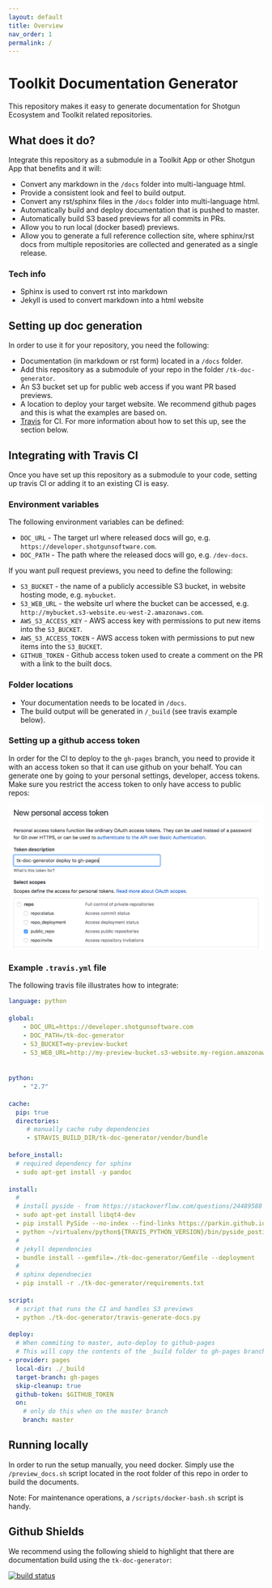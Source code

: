 ```yaml
---
layout: default
title: Overview
nav_order: 1
permalink: /
---
```


# Toolkit Documentation Generator

This repository makes it easy to generate documentation for 
Shotgun Ecosystem and Toolkit related repositories.

## What does it do?

Integrate this repository as a submodule in a Toolkit App or other 
Shotgun App that benefits and it will:
 
- Convert any markdown in the `/docs` folder into multi-language html.
- Provide a consistent look and feel to build output.
- Convert any rst/sphinx files in the `/docs` folder into multi-language html.
- Automatically build and deploy documentation that is pushed to master.
- Automatically build S3 based previews for all commits in PRs.
- Allow you to run local (docker based) previews.
- Allow you to generate a full reference collection site, where sphinx/rst
  docs from multiple repositories are collected and generated as a single release.

### Tech info

- Sphinx is used to convert rst into markdown
- Jekyll is used to convert markdown into a html website


## Setting up doc generation

In order to use it for your repository, you need the following:
 
- Documentation (in markdown or rst form) located in a `/docs` folder.
- Add this repository as a submodule of your repo in the folder `/tk-doc-generator`.
- An S3 bucket set up for public web access if you want PR based previews.
- A location to deploy your target website. We recommend github pages and this
  is what the examples are based on. 
- [Travis](https://travis-ci.org) for CI. For more information about how to set this up,
  see the section below.


## Integrating with Travis CI

Once you have set up this repository as a submodule to your code, setting up 
travis CI or adding it to an existing CI is easy.

### Environment variables

The following environment variables can be defined:

- `DOC_URL` - The target url where released docs will go, e.g. `https://developer.shotgunsoftware.com`.
- `DOC_PATH` - The path where the released docs will go, e.g. `/dev-docs`. 

If you want pull request previews, you need to define the following:

- `S3_BUCKET` - the name of a publicly accessible S3 bucket, in website hosting mode, e.g. `mybucket`.
- `S3_WEB_URL` - the website url where the bucket can be accessed, e.g. `http://mybucket.s3-website.eu-west-2.amazonaws.com`.
- `AWS_S3_ACCESS_KEY` - AWS access key with permissions to put new items into the `S3_BUCKET`.
- `AWS_S3_ACCESS_TOKEN` - AWS access token with permissions to put new items into the `S3_BUCKET`.
- `GITHUB_TOKEN` - Github access token used to create a comment on the PR with a link to the built docs. 

### Folder locations

- Your documentation needs to be located in `/docs`.
- The build output will be generated in `/_build` (see travis example below).

### Setting up a github access token

In order for the CI to deploy to the `gh-pages` branch, you need to provide it with an access token
so that it can use github on your behalf. You can generate one by going to your personal settings, 
developer, access tokens. Make sure you restrict the access token to only have access to public repos:

![access_token](./images/github_access_token.png)


### Example `.travis.yml` file

The following travis file illustrates how to integrate:

```yaml
language: python

global:
    - DOC_URL=https://developer.shotgunsoftware.com
    - DOC_PATH=/tk-doc-generator
    - S3_BUCKET=my-preview-bucket
    - S3_WEB_URL=http://my-preview-bucket.s3-website.my-region.amazonaws.com


python:
    - "2.7"

cache:
  pip: true
  directories:
     # manually cache ruby dependencies
     - $TRAVIS_BUILD_DIR/tk-doc-generator/vendor/bundle

before_install:
  # required dependency for sphinx
  - sudo apt-get install -y pandoc

install:
  # 
  # install pyside - from https://stackoverflow.com/questions/24489588
  - sudo apt-get install libqt4-dev
  - pip install PySide --no-index --find-links https://parkin.github.io/python-wheelhouse/;
  - python ~/virtualenv/python${TRAVIS_PYTHON_VERSION}/bin/pyside_postinstall.py -install
  #
  # jekyll dependencies
  - bundle install --gemfile=./tk-doc-generator/Gemfile --deployment
  #
  # sphinx dependnecies
  - pip install -r ./tk-doc-generator/requirements.txt

script:
  # script that runs the CI and handles S3 previews
  - python ./tk-doc-generator/travis-generate-docs.py

deploy:
  # When commiting to master, auto-deploy to github-pages
  # This will copy the contents of the _build folder to gh-pages branch and push
- provider: pages
  local-dir: ./_build
  target-branch: gh-pages
  skip-cleanup: true
  github-token: $GITHUB_TOKEN
  on:
    # only do this when on the master branch
    branch: master
```

## Running locally

In order to run the setup manually, you need docker.
Simply use the `/preview_docs.sh` script located in the root folder of
this repo in order to build the documents. 

Note: For maintenance operations, a `/scripts/docker-bash.sh` script is handy.


## Github Shields

We recommend using the following shield to highlight that there are documentation
build using the `tk-doc-generator`:

[![build status](https://img.shields.io/badge/Shotgun-eveloper%20docs-blue.svg)](https://developer.shotgunsoftware.com/tk-doc-generator)

